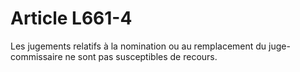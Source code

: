 # Article L661-4

Les jugements relatifs à la nomination ou au remplacement du juge-commissaire ne sont pas susceptibles de recours.